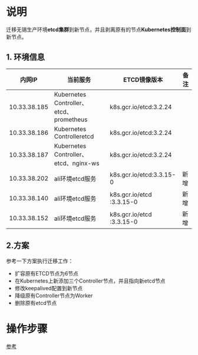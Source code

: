 # 说明

迁移无锡生产环境**etcd集群**到新节点，并且剥离原有的节点**Kubernetes控制面**到新节点。

## 1. 环境信息

| 内网IP       | 当前服务                                | ETCD镜像版本              | 备注 |
| ------------ | --------------------------------------- | ------------------------- | ---- |
| 10.33.38.185 | Kubernetes Controller、etcd、prometheus | k8s.gcr.io/etcd:3.2.24    |      |
| 10.33.38.186 | Kubernetes Controlleretcd               | k8s.gcr.io/etcd:3.2.24    |      |
| 10.33.38.187 | Kubernetes Controller、etcd、nginx-ws   | k8s.gcr.io/etcd:3.2.24    |      |
| 10.33.38.202 | ali环境etcd服务                         | k8s.gcr.io/etcd:3.3.15-0  | 新增 |
| 10.33.38.140 | ali环境etcd服务                         | k8s.gcr.io/etcd :3.3.15-0 | 新增 |
| 10.33.38.152 | ali环境etcd服务                         | k8s.gcr.io/etcd :3.3.15-0 | 新增 |

## 2.方案

参考一下方案执行迁移工作：

- 扩容原有ETCD节点为6节点
- 在Kubernetes上新添加三个Controller节点，并且指向新etcd节点
- 修改keepalived配置到新节点
- 降级原有Controller节点为Worker
- 删除原有etcd节点

# 操作步骤

 [参考](https://github.com/LinQing2017/DevOpsTools/tree/master/k8s-awstools/script/k8s%E8%BF%90%E7%BB%B4%E6%96%87%E6%A1%A3/Kubernetes%E7%AE%A1%E7%90%86%E6%9C%8D%E5%8A%A1%E8%BF%81%E7%A7%BB)



